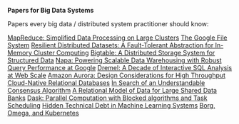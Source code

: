 __Papers for Big Data Systems__

Papers every big data / distributed system practitioner should know:

[MapReduce: Simplified Data Processing on Large Clusters]
[The Google File System]
[Resilient Distributed Datasets: A Fault-Tolerant Abstraction for In-Memory Cluster Computing]
[Bigtable: A Distributed Storage System for Structured Data]
[Napa: Powering Scalable Data Warehousing with Robust Query Performance at Google]
[Dremel: A Decade of Interactive SQL Analysis at Web Scale]
[Amazon Aurora: Design Considerations for High Throughput Cloud-Native Relational Databases]
[In Search of an Understandable Consensus Algorithm]
[A Relational Model of Data for Large Shared Data Banks]
[Dask: Parallel Computation with Blocked algorithms and Task Scheduling]
[Hidden Technical Debt in Machine Learning Systems]
[Borg, Omega, and Kubernetes]


[MapReduce: Simplified Data Processing on Large Clusters]: http://static.googleusercontent.com/media/research.google.com/en//archive/mapreduce-osdi04.pdf
[The Google File System]: https://static.googleusercontent.com/media/research.google.com/en//archive/gfs-sosp2003.pdf
[Resilient Distributed Datasets: A Fault-Tolerant Abstraction for In-Memory Cluster Computing]: https://www.usenix.org/system/files/conference/nsdi12/nsdi12-final138.pdf
[Bigtable: A Distributed Storage System for Structured Data]: https://www.usenix.org/legacy/event/osdi06/tech/chang/chang.pdf
[Napa: Powering Scalable Data Warehousing with Robust Query Performance at Google]: https://storage.googleapis.com/pub-tools-public-publication-data/pdf/16e781b51c05c902b42e069bcd0eb015d991bbc5.pdf
[Dremel: A Decade of Interactive SQL Analysis at Web Scale]: https://storage.googleapis.com/pub-tools-public-publication-data/pdf/e55a6f8822b6528ff47797936e40faedc7d047ac.pdf
[Amazon Aurora: Design Considerations for High Throughput Cloud-Native Relational Databases]: https://media.amazonwebservices.com/blog/2017/aurora-design-considerations-paper.pdf
[In Search of an Understandable Consensus Algorithm]: https://raft.github.io/raft.pdf
[A Relational Model of Data for Large Shared Data Banks]: http://db.dobo.sk/wp-content/uploads/2015/11/Codd_1970_A_relational_model.pdf
[Dask: Parallel Computation with Blocked algorithms and Task Scheduling]: https://pdfs.semanticscholar.org/73b5/8192f30bb6be8e798084d4481b97124570ed.pdf
[Hidden Technical Debt in Machine Learning Systems]: https://proceedings.neurips.cc/paper/2015/file/86df7dcfd896fcaf2674f757a2463eba-Paper.pdf
[Borg, Omega, and Kubernetes]: https://dl.acm.org/doi/pdf/10.1145/2898442.2898444






[lambda-url]: https://en.wikipedia.org/wiki/Lambda_architecture
